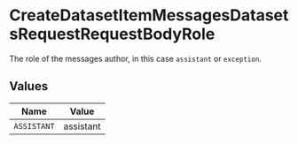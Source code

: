 # CreateDatasetItemMessagesDatasetsRequestRequestBodyRole

The role of the messages author, in this case `assistant` or `exception`.


## Values

| Name        | Value       |
| ----------- | ----------- |
| `ASSISTANT` | assistant   |